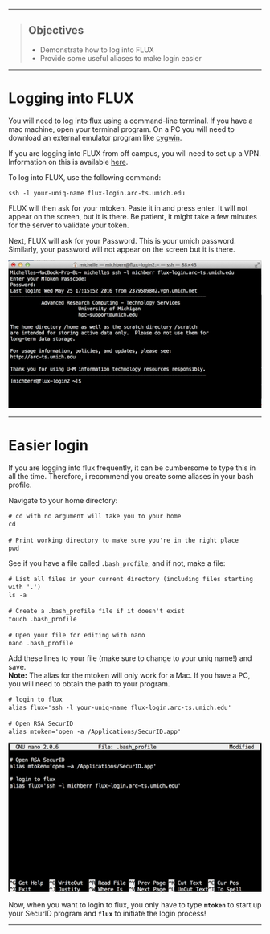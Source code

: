 ------------

> ## Objectives
>
> * Demonstrate how to log into FLUX
> * Provide some useful aliases to make login easier



------------


# Logging into FLUX
You will need to log into flux using a command-line terminal. If you have a mac machine, open your terminal program. On a PC you will need to download an external emulator program like [cygwin](https://www.cygwin.com/).

If you are logging into FLUX from off campus, you will need to set up a VPN.
Information on this is available [here](http://arc-ts.umich.edu/flux-user-guide/).


To log into FLUX, use the following command:   
```{r}
ssh -l your-uniq-name flux-login.arc-ts.umich.edu
```
FLUX will then ask for your mtoken. Paste it in and press enter. It will not appear on the screen, but it is there. Be patient, it might take a few minutes for the server to validate your token.

Next, FLUX will ask for your Password. This is your umich password. Similarly,
your password will not appear on the screen but it is there.

![login](../images/login.png)


------------

# Easier login
If you are logging into flux frequently, it can be cumbersome to type this in all the time. Therefore, i recommend you create some aliases in your bash profile. 


Navigate to your home directory:      

```{r}
# cd with no argument will take you to your home
cd

# Print working directory to make sure you're in the right place
pwd
```
    
See if you have a file called `.bash_profile`, and if not, make a file:

```{r}
# List all files in your current directory (including files starting with '.')
ls -a

# Create a .bash_profile file if it doesn't exist
touch .bash_profile

# Open your file for editing with nano
nano .bash_profile
```

Add these lines to your file (make sure to change to your uniq name!) and save.        
**Note:** The alias for the mtoken will only work for a Mac. 
If you have a PC, you will need to obtain the path to your program. 
```{r}
# login to flux
alias flux='ssh -l your-uniq-name flux-login.arc-ts.umich.edu'

# Open RSA SecurID
alias mtoken='open -a /Applications/SecurID.app'

```

![bash](../images/bash-profile.png)

Now, when you want to login to flux, you only have to type **`mtoken`** to start up your SecurID program and **`flux`** to initiate the login process!      

       
------------
     
              


